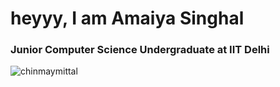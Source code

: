# heyyy, I am Amaiya Singhal 
### Junior Computer Science Undergraduate at IIT Delhi
<p align="left"> <img src="https://komarev.com/ghpvc/?username=amaiyazinggg&label=Profile%20views&color=0e75b6&style=flat" alt="chinmaymittal" /> </p>


<!--
**amaiyazinggg/amaiyazinggg** is a ✨ _special_ ✨ repository because its `README.md` (this file) appears on your GitHub profile.

Here are some ideas to get you started:

- 🔭 I’m currently working on ...
- 🌱 I’m currently learning ...
- 👯 I’m looking to collaborate on ...
- 🤔 I’m looking for help with ...
- 💬 Ask me about ...
- 📫 How to reach me: ...
- 😄 Pronouns: ...
- ⚡ Fun fact: ...
-->
